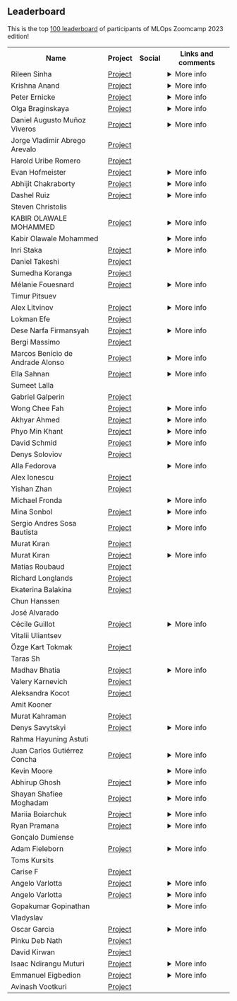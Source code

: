 ## Leaderboard 

This is the top [100 leaderboard](https://docs.google.com/spreadsheets/d/e/2PACX-1vSNK_yGtELX1RJK1SSRl4xiUbD0XZMYS6uwHnybc7Mql-WMnMgO7hHSu59w-1cE7FeFZjkopbh684UE/pubhtml)
of participants of MLOps Zoomcamp 2023 edition!

<table>
<tr>
  <th>Name</th>
  <th>Project</th>
  <th>Social</th>
  <th>Links and comments</th>
</tr>
<tr>
<td>Rileen Sinha</td>
<td><a href="https://github.com/Optimistix/Traffic_Sign_Recognition_using_Deep-Learning">Project</a></td>
<td> <a href="https://www.linkedin.com/in/rileen-sinha-a644692/"><img src="https://user-images.githubusercontent.com/875246/192300614-2ce22ed5-bbc4-4684-8098-d8128d71aac5.png" height="16em" /></a> <a href="https://github.com/Optimistix"><img src="https://user-images.githubusercontent.com/875246/192300611-a606521b-cb76-4090-be8e-7cc21752b996.png" height="16em" /></a></td>
<td><details>
<summary>More info</summary>


Links:

<ul>
<li><a href="https://github.com/Optimistix/Breast_Cancer_Classification_using_Wisconsin_Diagnostic_Data">Midterm Project: Breast Cancer Classification using the Diagnostic Wisconsin Breast Cancer Database</a></li>
<li><a href="https://github.com/Optimistix/Brain_Tumor_Detection_using_MRI_Images_from_Kaggle_Br35H">First Capstone: Brain Tumor Detection using MRI Images and Deep Learning</a></li>
</ul>

> Kudos & a big thanks to Alexey, Timur & the DataTalks.Club team for this wonderful course, and their generosity, patience & flexibility throughout these 5 months. Strongly recommended for anyone interested in the foundations of Machine Learning, Deep Learning, and Machine Learning Engineering. </details></td>
</tr>
<tr>
<td>Krishna Anand</td>
<td><a href="https://github.com/anandaiml19/Mlzoomcamp-Article">Project</a></td>
<td> <a href="https://www.linkedin.com/in/krishna-anand-v-g-70bba623/"><img src="https://user-images.githubusercontent.com/875246/192300614-2ce22ed5-bbc4-4684-8098-d8128d71aac5.png" height="16em" /></a> <a href="https://github.com/anandaiml19"><img src="https://user-images.githubusercontent.com/875246/192300611-a606521b-cb76-4090-be8e-7cc21752b996.png" height="16em" /></a></td>
<td><details>
<summary>More info</summary>


Links:

<ul>
<li><a href="https://krishnaanandvg.weebly.com/">Personal Website</a></li>
</ul></details></td>
</tr>
<tr>
<td>Peter Ernicke</td>
<td><a href="https://github.com/peterernicke/ML_Zoomcamp_2023_Capstone2_Project">Project</a></td>
<td> <a href="https://www.linkedin.com/in/peter-ernicke/"><img src="https://user-images.githubusercontent.com/875246/192300614-2ce22ed5-bbc4-4684-8098-d8128d71aac5.png" height="16em" /></a> <a href="https://github.com/peterernicke"><img src="https://user-images.githubusercontent.com/875246/192300611-a606521b-cb76-4090-be8e-7cc21752b996.png" height="16em" /></a></td>
<td><details>
<summary>More info</summary>


Links:

<ul>
<li><a href="https://github.com/peterernicke/ML_Zoomcamp_2023_MidtermProject">Midterm Project</a></li>
<li><a href="https://github.com/peterernicke/ML_Zoomcamp_2023_Capstone1_Project">Capstone Project</a></li>
<li><a href="https://knowmledge.com/">Blog</a></li>
</ul>

> Thank you Alexey for that great journey! Feel free to connect.</details></td>
</tr>
<tr>
<td>Olga Braginskaya</td>
<td><a href="https://github.com/olgazju/project_taylor_swift_lyrics_generation ">Project</a></td>
<td> <a href="https://www.linkedin.com/in/olgabraginskaya/"><img src="https://user-images.githubusercontent.com/875246/192300614-2ce22ed5-bbc4-4684-8098-d8128d71aac5.png" height="16em" /></a> <a href="https://github.com/olgazju"><img src="https://user-images.githubusercontent.com/875246/192300611-a606521b-cb76-4090-be8e-7cc21752b996.png" height="16em" /></a></td>
<td><details>
<summary>More info</summary>


Links:

<ul>
<li><a href="https://dev.to/olgabraginskaya/my-journey-learning-ai-for-songwriting-lstms-and-taylor-swift-38mb">My Journey Learning AI for Songwriting: LSTMs and Taylor Swift</a></li>
<li><a href="https://github.com/olgazju/project_taylor_swift_lyrics_generation">Capstone project 1</a></li>
<li><a href="https://github.com/olgazju/project_salary_prediction">Capstone project 2</a></li>
<li><a href="https://github.com/olgazju/ml_camp_2023/tree/main/midterm_project">Midterm project</a></li>
</ul></details></td>
</tr>
<tr>
<td>Daniel Augusto Muñoz Viveros</td>
<td><a href="https://github.com/16danielvm/Multi-Class-Prediction-of-Cirrhosis-Outcomes">Project</a></td>
<td> <a href="https://www.linkedin.com/in/16danielvm"><img src="https://user-images.githubusercontent.com/875246/192300611-a606521b-cb76-4090-be8e-7cc21752b996.png" height="16em" /></a></td>
<td><details>
<summary>More info</summary>


Links:

<ul>
<li>https://github.com/16danielvm/Human-Stress-Detection-in-and-through-Sleep</li>
</ul></details></td>
</tr>
<tr>
<td>Jorge Vladimir Abrego Arevalo</td>
<td><a href="https://github.com/JorgeAbrego/ml-zoomcamp/tree/main/project_02_capstone_1">Project</a></td>
<td> <a href="https://www.linkedin.com/in/jorge-abrego/"><img src="https://user-images.githubusercontent.com/875246/192300614-2ce22ed5-bbc4-4684-8098-d8128d71aac5.png" height="16em" /></a> <a href="https://github.com/JorgeAbrego"><img src="https://user-images.githubusercontent.com/875246/192300611-a606521b-cb76-4090-be8e-7cc21752b996.png" height="16em" /></a></td>
<td></td>
</tr>
<tr>
<td>Harold Uribe Romero</td>
<td><a href="https://github.com/Haroldgio28/Airline-delay-prediction">Project</a></td>
<td> <a href="www.linkedin.com/in/haroldgiovannyuribe"><img src="https://user-images.githubusercontent.com/875246/192300614-2ce22ed5-bbc4-4684-8098-d8128d71aac5.png" height="16em" /></a> <a href="https://github.com/Haroldgio28"><img src="https://user-images.githubusercontent.com/875246/192300611-a606521b-cb76-4090-be8e-7cc21752b996.png" height="16em" /></a></td>
<td></td>
</tr>
<tr>
<td>Evan Hofmeister</td>
<td><a href="https://github.com/EvanHofmeister/ml-facial-emotion-detection">Project</a></td>
<td> <a href="https://www.linkedin.com/in/evanhofmeister/"><img src="https://user-images.githubusercontent.com/875246/192300614-2ce22ed5-bbc4-4684-8098-d8128d71aac5.png" height="16em" /></a> <a href="https://github.com/EvanHofmeister"><img src="https://user-images.githubusercontent.com/875246/192300611-a606521b-cb76-4090-be8e-7cc21752b996.png" height="16em" /></a></td>
<td><details>
<summary>More info</summary>


Links:

<ul>
<li><a href="https://www.ehofmeister.com">ehofmeister.com</a></li>
</ul></details></td>
</tr>
<tr>
<td>Abhijit Chakraborty</td>
<td><a href="https://github.com/mraabhijit/sports-classification-cnn">Project</a></td>
<td> <a href="www.linkedin.com/in/mraabhijit"><img src="https://user-images.githubusercontent.com/875246/192300614-2ce22ed5-bbc4-4684-8098-d8128d71aac5.png" height="16em" /></a> <a href="www.github.com/mraabhijit"><img src="https://user-images.githubusercontent.com/875246/192300611-a606521b-cb76-4090-be8e-7cc21752b996.png" height="16em" /></a></td>
<td><details>
<summary>More info</summary>


Links:

<ul>
<li><a href="https://twitter.com/mraabhijit">Twitter/X</a></li>
</ul>

> In the lookout for challenging roles in data science/machine learning (preferably Remote)</details></td>
</tr>
<tr>
<td>Dashel Ruiz</td>
<td><a href="https://github.com/DRPproton/Multi-Class-Prediction-of-Cirrhosis-Outcomes">Project</a></td>
<td> <a href="https://www.linkedin.com/in/dashel-ruiz-perez-2b036172/"><img src="https://user-images.githubusercontent.com/875246/192300614-2ce22ed5-bbc4-4684-8098-d8128d71aac5.png" height="16em" /></a> <a href="https://github.com/DRPproton"><img src="https://user-images.githubusercontent.com/875246/192300611-a606521b-cb76-4090-be8e-7cc21752b996.png" height="16em" /></a></td>
<td><details>
<summary>More info</summary>


Links:

<ul>
<li><a href="https://github.com/DRPproton/butterfly-classifier">Butterfly-classifier</a></li>
<li>(<a href="https://github.com/DRPproton/Mexico-covid-prediction">Mexico-covid-prediction</a></li>
</ul></details></td>
</tr>
<tr>
<td>Steven Christolis</td>
<td></td>
<td> <a href="https://www.linkedin.com/in/stevenchristolis/"><img src="https://user-images.githubusercontent.com/875246/192300614-2ce22ed5-bbc4-4684-8098-d8128d71aac5.png" height="16em" /></a></td>
<td></td>
</tr>
<tr>
<td>KABIR OLAWALE MOHAMMED</td>
<td><a href="https://github.com/kabiromohd/MyDATATALKSCLUB_MLZOOMCAMP">Project</a></td>
<td> <a href="https://www.linkedin.com/in/kabir-olawale-mohammed-91286922/"><img src="https://user-images.githubusercontent.com/875246/192300614-2ce22ed5-bbc4-4684-8098-d8128d71aac5.png" height="16em" /></a> <a href="https://github.com/kabiromohd"><img src="https://user-images.githubusercontent.com/875246/192300611-a606521b-cb76-4090-be8e-7cc21752b996.png" height="16em" /></a></td>
<td><details>
<summary>More info</summary>


Links:

<ul>
<li><a href="https://github.com/kabiromohd/Life_Expectancy_Prediction">Midterm Project</a></li>
<li><a href="https://github.com/kabiromohd/Staff_Attrition_Prediction">Capstone Project -1</a></li>
</ul></details></td>
</tr>
<tr>
<td>Kabir Olawale Mohammed</td>
<td></td>
<td> <a href="https://www.linkedin.com/in/kabir-olawale-mohammed-91286922/"><img src="https://user-images.githubusercontent.com/875246/192300614-2ce22ed5-bbc4-4684-8098-d8128d71aac5.png" height="16em" /></a> <a href="https://github.com/kabiromohd"><img src="https://user-images.githubusercontent.com/875246/192300611-a606521b-cb76-4090-be8e-7cc21752b996.png" height="16em" /></a></td>
<td><details>
<summary>More info</summary>


Links:

<ul>
<li><a href="https://github.com/kabiromohd/Life_Expectancy_Prediction">Midterm Project</a></li>
<li><a href="https://github.com/kabiromohd/Staff_Attrition_Prediction">Capstone 1 Project</a></li>
<li><a href="https://github.com/kabiromohd/MyDATATALKSCLUB_MLZOOMCAMP">Course Repo</a></li>
</ul></details></td>
</tr>
<tr>
<td>Inri Staka</td>
<td><a href="https://github.com/inrsta/capstone-project-1-2023">Project</a></td>
<td> <a href="https://www.linkedin.com/in/inristaka/"><img src="https://user-images.githubusercontent.com/875246/192300614-2ce22ed5-bbc4-4684-8098-d8128d71aac5.png" height="16em" /></a> <a href="https://github.com/inrsta"><img src="https://user-images.githubusercontent.com/875246/192300611-a606521b-cb76-4090-be8e-7cc21752b996.png" height="16em" /></a></td>
<td><details>
<summary>More info</summary>


Links:

<ul>
<li><a href="https://github.com/inrsta/spotify-prediction-api">Spotify Popularity Prediction</a></li>
<li><a href="https://github.com/inrsta/german-car-price-prediction">German Car Prices</a></li>
</ul>

> Hi, I am a Data Engineer with experience in Data Science and Machine Learning, you can gladly take a look at my projects and socials.</details></td>
</tr>
<tr>
<td>Daniel Takeshi</td>
<td><a href="https://github.com/danietakeshi/ml-zoomcamp-capstone-project-2">Project</a></td>
<td> <a href="https://www.linkedin.com/in/daniel-takeshi"><img src="https://user-images.githubusercontent.com/875246/192300614-2ce22ed5-bbc4-4684-8098-d8128d71aac5.png" height="16em" /></a> <a href="https://github.com/danietakeshi"><img src="https://user-images.githubusercontent.com/875246/192300611-a606521b-cb76-4090-be8e-7cc21752b996.png" height="16em" /></a></td>
<td></td>
</tr>
<tr>
<td>Sumedha Koranga</td>
<td><a href="https://github.com/sumedhakoranga/wikihow_most_helpful_article_predictor">Project</a></td>
<td> <a href="https://www.linkedin.com/in/sumedhakoranga/"><img src="https://user-images.githubusercontent.com/875246/192300614-2ce22ed5-bbc4-4684-8098-d8128d71aac5.png" height="16em" /></a> <a href="https://github.com/sumedhakoranga"><img src="https://user-images.githubusercontent.com/875246/192300611-a606521b-cb76-4090-be8e-7cc21752b996.png" height="16em" /></a></td>
<td></td>
</tr>
<tr>
<td>Mélanie Fouesnard</td>
<td><a href="https://github.com/FoMelanie/breast_cancer_classification">Project</a></td>
<td> <a href="https://www.linkedin.com/in/melanie-fouesnard/"><img src="https://user-images.githubusercontent.com/875246/192300614-2ce22ed5-bbc4-4684-8098-d8128d71aac5.png" height="16em" /></a> <a href="https://github.com/FoMelanie"><img src="https://user-images.githubusercontent.com/875246/192300611-a606521b-cb76-4090-be8e-7cc21752b996.png" height="16em" /></a></td>
<td><details>
<summary>More info</summary>


Links:

<ul>
<li><a href="https://medium.com/@mlaniefouesnard">Medium account</a></li>
</ul></details></td>
</tr>
<tr>
<td>Timur Pitsuev</td>
<td></td>
<td> <a href="linkedin.com/in/timur-pitsuev-28aa9b262"><img src="https://user-images.githubusercontent.com/875246/192300614-2ce22ed5-bbc4-4684-8098-d8128d71aac5.png" height="16em" /></a> <a href="https://github.com/tmeach"><img src="https://user-images.githubusercontent.com/875246/192300611-a606521b-cb76-4090-be8e-7cc21752b996.png" height="16em" /></a></td>
<td></td>
</tr>
<tr>
<td>Alex Litvinov</td>
<td><a href="https://github.com/aaalexlit/hacking-human-vasculature">Project</a></td>
<td> <a href="https://www.linkedin.com/in/aaalexlit/"><img src="https://user-images.githubusercontent.com/875246/192300614-2ce22ed5-bbc4-4684-8098-d8128d71aac5.png" height="16em" /></a> <a href="https://github.com/aaalexlit"><img src="https://user-images.githubusercontent.com/875246/192300611-a606521b-cb76-4090-be8e-7cc21752b996.png" height="16em" /></a></td>
<td><details>
<summary>More info</summary>


Links:

<ul>
<li>[X] https://twitter.com/aaalexlit</li>
<li>[Medium] https://medium.com/@aaalex.lit</li>
<li>[YouTube] https://www.youtube.com/@aaalexlit</li>
</ul></details></td>
</tr>
<tr>
<td>Lokman Efe</td>
<td><a href="https://github.com/lokicik/dog_or_cat_image_classification">Project</a></td>
<td> <a href="https://www.linkedin.com/in/lokmanefe/"><img src="https://user-images.githubusercontent.com/875246/192300614-2ce22ed5-bbc4-4684-8098-d8128d71aac5.png" height="16em" /></a> <a href="https://github.com/lokicik"><img src="https://user-images.githubusercontent.com/875246/192300611-a606521b-cb76-4090-be8e-7cc21752b996.png" height="16em" /></a></td>
<td></td>
</tr>
<tr>
<td>Dese Narfa Firmansyah</td>
<td><a href="https://github.com/desenfirman/machine-learning-zoomcamp/tree/master/.__MIDTERM__">Project</a></td>
<td> <a href="https://www.linkedin.com/in/desenfirman/"><img src="https://user-images.githubusercontent.com/875246/192300614-2ce22ed5-bbc4-4684-8098-d8128d71aac5.png" height="16em" /></a> <a href="https://github.com/desenfirman"><img src="https://user-images.githubusercontent.com/875246/192300611-a606521b-cb76-4090-be8e-7cc21752b996.png" height="16em" /></a></td>
<td><details>
<summary>More info</summary>


Links:

<ul>
<li>[Personal Website] (https://desenfirman.github.io)</li>
<li>[Capstone 1 Project] (https://github.com/desenfirman/machine-learning-zoomcamp/tree/master/.__CAPSTONE_1)</li>
<li>[Capstone 2 Project] (https://github.com/desenfirman/machine-learning-zoomcamp/tree/master/.__CAPSTONE_2)</li>
</ul>

> You can also reach me on desenfirman@gmail.com . Anyway, thanks for the course. It was an amazing journey.</details></td>
</tr>
<tr>
<td>Bergi Massimo</td>
<td><a href="https://github.com/bergimax/Market-ticker-prediction https://github.com/bergimax/footballer-value  https://github.com/bergimax/music-popularity-prediction">Project</a></td>
<td> <a href="https://www.linkedin.com/in/massimobergi/"><img src="https://user-images.githubusercontent.com/875246/192300614-2ce22ed5-bbc4-4684-8098-d8128d71aac5.png" height="16em" /></a> <a href="https://github.com/bergimax"><img src="https://user-images.githubusercontent.com/875246/192300611-a606521b-cb76-4090-be8e-7cc21752b996.png" height="16em" /></a></td>
<td></td>
</tr>
<tr>
<td>Marcos Benício de Andrade Alonso</td>
<td><a href="https://github.com/marcosbenicio/taxi-trip-regression/tree/main">Project</a></td>
<td> <a href="https://www.linkedin.com/in/marcos-benicio-de-andrade-alonso/"><img src="https://user-images.githubusercontent.com/875246/192300614-2ce22ed5-bbc4-4684-8098-d8128d71aac5.png" height="16em" /></a> <a href="https://github.com/marcosbenicio"><img src="https://user-images.githubusercontent.com/875246/192300611-a606521b-cb76-4090-be8e-7cc21752b996.png" height="16em" /></a></td>
<td><details>
<summary>More info</summary>


Links:

<ul>
<li><a href="https://marcosbenicio.github.io/2023/11/27/cnn.html"> Winning Article: Understanding Convolutional Layers within CNNs </a></li>
<li><a href="https://github.com/marcosbenicio/diabetes-classification"> Midterm Project: Diabetes Risk Factors (Classification) </a></li>
<li><a href="https://github.com/marcosbenicio/ML-zoomcamp"> Notes on ML-Zoomcamp Course </a></li>
<li><a href="https://marcosbenicio.github.io/"> Personal Blog: Discussions on Mathematics, Physics, and Machine Learning </a></li>
</ul>

> If you're interested in my work and would like to connect, follow my  journey and contributions on LinkedIn and GitHub.</details></td>
</tr>
<tr>
<td>Ella Sahnan</td>
<td><a href="https://github.com/ellacharmed/mlzoomcamp-midterms-predict-graduation">Project</a></td>
<td> <a href="https://www.linkedin.com/in/wati-sahnan/"><img src="https://user-images.githubusercontent.com/875246/192300614-2ce22ed5-bbc4-4684-8098-d8128d71aac5.png" height="16em" /></a> <a href="https://ellacharmed.github.io/"><img src="https://user-images.githubusercontent.com/875246/192300611-a606521b-cb76-4090-be8e-7cc21752b996.png" height="16em" /></a></td>
<td><details>
<summary>More info</summary>


Links:

<ul>
<li><a href="ellacharmed.wordpress.com">ellacharmed wordpress blog</a></li>
<li><a href="ellalearns.wordpress.com">ellalearns wordpress blog</a></li>
<li><a href="https://twitter.com/ellacharm3d">ellacharmed twitter</a></li>
</ul></details></td>
</tr>
<tr>
<td>Sumeet Lalla</td>
<td></td>
<td> <a href="https://www.linkedin.com/in/sumeetlalla1994"><img src="https://user-images.githubusercontent.com/875246/192300614-2ce22ed5-bbc4-4684-8098-d8128d71aac5.png" height="16em" /></a> <a href="https://www.github.com/prasum"><img src="https://user-images.githubusercontent.com/875246/192300611-a606521b-cb76-4090-be8e-7cc21752b996.png" height="16em" /></a></td>
<td></td>
</tr>
<tr>
<td>Gabriel Galperin</td>
<td><a href="https://github.com/Nireplag/jellyfish_classification">Project</a></td>
<td> <a href="http://linkedin.com/in/gabriel-galperin-03a88511a"><img src="https://user-images.githubusercontent.com/875246/192300614-2ce22ed5-bbc4-4684-8098-d8128d71aac5.png" height="16em" /></a> <a href="https://github.com/Nireplag"><img src="https://user-images.githubusercontent.com/875246/192300611-a606521b-cb76-4090-be8e-7cc21752b996.png" height="16em" /></a></td>
<td></td>
</tr>
<tr>
<td>Wong Chee Fah</td>
<td><a href="https://github.com/wongcheefah/mlzoomcamp_capstone_1">Project</a></td>
<td> <a href="https://www.linkedin.com/in/wongcheefah/"><img src="https://user-images.githubusercontent.com/875246/192300614-2ce22ed5-bbc4-4684-8098-d8128d71aac5.png" height="16em" /></a> <a href="https://github.com/wongcheefah"><img src="https://user-images.githubusercontent.com/875246/192300611-a606521b-cb76-4090-be8e-7cc21752b996.png" height="16em" /></a></td>
<td><details>
<summary>More info</summary>


Links:

<ul>
<li><a href="https://wongcheefah.pythonanywhere.com/">Portfolio Page</a></li>
</ul></details></td>
</tr>
<tr>
<td>Akhyar Ahmed</td>
<td><a href="https://github.com/akhyar-ahmed/Machine_Learning_Zoomcamp/tree/main/capstone-2">Project</a></td>
<td> <a href="https://www.linkedin.com/in/akhyar-ahmed/"><img src="https://user-images.githubusercontent.com/875246/192300614-2ce22ed5-bbc4-4684-8098-d8128d71aac5.png" height="16em" /></a> <a href="https://github.com/akhyar-ahmed?tab=repositories"><img src="https://user-images.githubusercontent.com/875246/192300611-a606521b-cb76-4090-be8e-7cc21752b996.png" height="16em" /></a></td>
<td><details>
<summary>More info</summary>


Links:

<ul>
<li><a href="https://github.com/akhyar-ahmed/Machine_Learning_Zoomcamp/tree/main/capstone-1">Capstone 1</a></li>
<li><a href="https://github.com/akhyar-ahmed/Machine_Learning_Zoomcamp/tree/main/mid-term">Mid term project</a></li>
<li><a href="https://akhyar-ahmed.github.io/portfolio/">Portfolio</a></li>
</ul></details></td>
</tr>
<tr>
<td>Phyo Min Khant</td>
<td><a href="https://github.com/PhyoMK/ML-zoomcamp/tree/6a8ad10e4b813e5822f345cabc490c3938079811/dog_breed_classification_using_deep">Project</a></td>
<td> <a href="https://www.linkedin.com/in/phyo-min-khant-96a1021bb?utm_source=share&utm_campaign=share_via&utm_content=profile&utm_medium=ios_app"><img src="https://user-images.githubusercontent.com/875246/192300614-2ce22ed5-bbc4-4684-8098-d8128d71aac5.png" height="16em" /></a> <a href="https://github.com/PhyoMK"><img src="https://user-images.githubusercontent.com/875246/192300611-a606521b-cb76-4090-be8e-7cc21752b996.png" height="16em" /></a></td>
<td><details>
<summary>More info</summary>



> Trying to be advanced in ML and every step elevates me to a higher level.</details></td>
</tr>
<tr>
<td>David Schmid</td>
<td><a href="https://github.com/dawei7/ML_Project_RedWineQuality">Project</a></td>
<td> <a href="https://www.linkedin.com/in/david-schmid-56194772/"><img src="https://user-images.githubusercontent.com/875246/192300614-2ce22ed5-bbc4-4684-8098-d8128d71aac5.png" height="16em" /></a> <a href="https://github.com/dawei7"><img src="https://user-images.githubusercontent.com/875246/192300611-a606521b-cb76-4090-be8e-7cc21752b996.png" height="16em" /></a></td>
<td><details>
<summary>More info</summary>



> Feel free to connect.</details></td>
</tr>
<tr>
<td>Denys Soloviov</td>
<td><a href="https://github.com/desol1997/hotel_booking_cancellation_prediction https://github.com/desol1997/brain_tumor_classification">Project</a></td>
<td> <a href="https://www.linkedin.com/in/denis-soloviov-b620481a8/"><img src="https://user-images.githubusercontent.com/875246/192300614-2ce22ed5-bbc4-4684-8098-d8128d71aac5.png" height="16em" /></a> <a href="https://github.com/desol1997?tab=repositories"><img src="https://user-images.githubusercontent.com/875246/192300611-a606521b-cb76-4090-be8e-7cc21752b996.png" height="16em" /></a></td>
<td></td>
</tr>
<tr>
<td>Alla Fedorova</td>
<td></td>
<td> <a href="https://www.linkedin.com/in/alla-fedorova-phd-5bba68105/"><img src="https://user-images.githubusercontent.com/875246/192300614-2ce22ed5-bbc4-4684-8098-d8128d71aac5.png" height="16em" /></a> <a href="https://github.com/triasteran"><img src="https://user-images.githubusercontent.com/875246/192300611-a606521b-cb76-4090-be8e-7cc21752b996.png" height="16em" /></a></td>
<td><details>
<summary>More info</summary>



> That was a great course full of hands-on experience, I'm happy to recommend it and I'll be revisiting it </details></td>
</tr>
<tr>
<td>Alex Ionescu</td>
<td><a href="https://github.com/AlexThePy/Laptop_Price_Prediction">Project</a></td>
<td> <a href="https://www.linkedin.com/in/alex-ionescu-bucharest/"><img src="https://user-images.githubusercontent.com/875246/192300614-2ce22ed5-bbc4-4684-8098-d8128d71aac5.png" height="16em" /></a> <a href="https://github.com/AlexThePy"><img src="https://user-images.githubusercontent.com/875246/192300611-a606521b-cb76-4090-be8e-7cc21752b996.png" height="16em" /></a></td>
<td></td>
</tr>
<tr>
<td>Yishan Zhan</td>
<td><a href="https://github.com/sarah-zhan/birds-classification">Project</a></td>
<td> <a href="https://www.linkedin.com/in/yishanzhan/"><img src="https://user-images.githubusercontent.com/875246/192300614-2ce22ed5-bbc4-4684-8098-d8128d71aac5.png" height="16em" /></a> <a href="https://github.com/sarah-zhan"><img src="https://user-images.githubusercontent.com/875246/192300611-a606521b-cb76-4090-be8e-7cc21752b996.png" height="16em" /></a></td>
<td></td>
</tr>
<tr>
<td>Michael Fronda</td>
<td></td>
<td> <a href="https://www.linkedin.com/in/michaelfronda/"><img src="https://user-images.githubusercontent.com/875246/192300614-2ce22ed5-bbc4-4684-8098-d8128d71aac5.png" height="16em" /></a></td>
<td><details>
<summary>More info</summary>



> Hello! Feel free to add me on LinkedIn :) </details></td>
</tr>
<tr>
<td>Mina Sonbol</td>
<td><a href="https://github.com/el-grudge/location-classifier">Project</a></td>
<td> <a href="https://www.linkedin.com/in/msonbol"><img src="https://user-images.githubusercontent.com/875246/192300614-2ce22ed5-bbc4-4684-8098-d8128d71aac5.png" height="16em" /></a> <a href="https://github.com/el-grudge"><img src="https://user-images.githubusercontent.com/875246/192300611-a606521b-cb76-4090-be8e-7cc21752b996.png" height="16em" /></a></td>
<td><details>
<summary>More info</summary>


Links:

<ul>
<li><a href="http://datascienceportfol.io/el_grudge">Portfolio</a></li>
</ul>

> 🎊💪</details></td>
</tr>
<tr>
<td>Sergio Andres Sosa Bautista</td>
<td><a href="https://github.com/sergioasb8/football_predictor">Project</a></td>
<td> <a href="https://www.linkedin.com/in/sergioasb8/"><img src="https://user-images.githubusercontent.com/875246/192300614-2ce22ed5-bbc4-4684-8098-d8128d71aac5.png" height="16em" /></a> <a href="https://github.com/sergioasb8"><img src="https://user-images.githubusercontent.com/875246/192300611-a606521b-cb76-4090-be8e-7cc21752b996.png" height="16em" /></a></td>
<td><details>
<summary>More info</summary>


Links:

<ul>
<li><a href="https://twitter.com/Sergioasb8">Twitter profile @Sergioasb8</a></li>
</ul></details></td>
</tr>
<tr>
<td>Murat Kıran</td>
<td><a href="https://github.com/murattkiran/food-classification.git">Project</a></td>
<td> <a href="https://www.linkedin.com/in/murattkiran/"><img src="https://user-images.githubusercontent.com/875246/192300614-2ce22ed5-bbc4-4684-8098-d8128d71aac5.png" height="16em" /></a> <a href="https://github.com/murattkiran"><img src="https://user-images.githubusercontent.com/875246/192300611-a606521b-cb76-4090-be8e-7cc21752b996.png" height="16em" /></a></td>
<td></td>
</tr>
<tr>
<td>Murat Kıran</td>
<td><a href="https://github.com/murattkiran/food-classification.git">Project</a></td>
<td> <a href="https://www.linkedin.com/in/murattkiran/"><img src="https://user-images.githubusercontent.com/875246/192300614-2ce22ed5-bbc4-4684-8098-d8128d71aac5.png" height="16em" /></a> <a href="https://github.com/murattkiran"><img src="https://user-images.githubusercontent.com/875246/192300611-a606521b-cb76-4090-be8e-7cc21752b996.png" height="16em" /></a></td>
<td><details>
<summary>More info</summary>


Links:

<ul>
<li><a href="https://www.kaggle.com/muratkiran">Kaggle</a></li>
</ul></details></td>
</tr>
<tr>
<td>Matias Roubaud</td>
<td><a href="https://github.com/mroubaud/machine-learning-zoomcamp">Project</a></td>
<td> <a href="https://www.linkedin.com/in/mat%C3%ADas-roubaud-93610133/"><img src="https://user-images.githubusercontent.com/875246/192300614-2ce22ed5-bbc4-4684-8098-d8128d71aac5.png" height="16em" /></a> <a href="https://github.com/mroubaud"><img src="https://user-images.githubusercontent.com/875246/192300611-a606521b-cb76-4090-be8e-7cc21752b996.png" height="16em" /></a></td>
<td></td>
</tr>
<tr>
<td>Richard Longlands</td>
<td><a href="https://github.com/rlonglands/insurance_charge_predictions">Project</a></td>
<td> <a href="https://www.linkedin.com/in/rlonglands/"><img src="https://user-images.githubusercontent.com/875246/192300614-2ce22ed5-bbc4-4684-8098-d8128d71aac5.png" height="16em" /></a> <a href="https://github.com/rlonglands"><img src="https://user-images.githubusercontent.com/875246/192300611-a606521b-cb76-4090-be8e-7cc21752b996.png" height="16em" /></a></td>
<td></td>
</tr>
<tr>
<td>Ekaterina Balakina</td>
<td><a href="https://github.com/difurka/mlbookcamp_learning">Project</a></td>
<td> <a href="https://www.linkedin.com/in/katyabalakina/"><img src="https://user-images.githubusercontent.com/875246/192300614-2ce22ed5-bbc4-4684-8098-d8128d71aac5.png" height="16em" /></a> <a href="https://github.com/difurka"><img src="https://user-images.githubusercontent.com/875246/192300611-a606521b-cb76-4090-be8e-7cc21752b996.png" height="16em" /></a></td>
<td></td>
</tr>
<tr>
<td>Chun Hanssen</td>
<td></td>
<td> <a href="linkedin.com/in/chunhanssen/"><img src="https://user-images.githubusercontent.com/875246/192300614-2ce22ed5-bbc4-4684-8098-d8128d71aac5.png" height="16em" /></a> <a href="github.com/CH2001"><img src="https://user-images.githubusercontent.com/875246/192300611-a606521b-cb76-4090-be8e-7cc21752b996.png" height="16em" /></a></td>
<td></td>
</tr>
<tr>
<td>José Alvarado</td>
<td></td>
<td> <a href="www.linkedin.com/in/jose-alpa"><img src="https://user-images.githubusercontent.com/875246/192300614-2ce22ed5-bbc4-4684-8098-d8128d71aac5.png" height="16em" /></a></td>
<td></td>
</tr>
<tr>
<td>Cécile Guillot</td>
<td><a href="https://github.com/cecilegltslmcs/car_co2_emission">Project</a></td>
<td> <a href="https://www.linkedin.com/in/cecile-guillot/"><img src="https://user-images.githubusercontent.com/875246/192300614-2ce22ed5-bbc4-4684-8098-d8128d71aac5.png" height="16em" /></a> <a href="https://github.com/cecilegltslmcs"><img src="https://user-images.githubusercontent.com/875246/192300611-a606521b-cb76-4090-be8e-7cc21752b996.png" height="16em" /></a></td>
<td><details>
<summary>More info</summary>


Links:

<ul>
<li><a href="https://gitlab.com/cecilegltslmcs/cats-classification">Cats breeds classification hosted on Gitlab</a></li>
<li><a href="https://gitlab.com/cecilegltslmcs/emissions_co2_voiture">Car CO2 Emission - French Version hosted on GitLab</a></li>
</ul></details></td>
</tr>
<tr>
<td>Vitalii Uliantsev</td>
<td></td>
<td> <a href="www.linkedin.com/in/vitaliiuliantsev"><img src="https://user-images.githubusercontent.com/875246/192300614-2ce22ed5-bbc4-4684-8098-d8128d71aac5.png" height="16em" /></a> <a href="https://github.com/BeckMarquez"><img src="https://user-images.githubusercontent.com/875246/192300611-a606521b-cb76-4090-be8e-7cc21752b996.png" height="16em" /></a></td>
<td></td>
</tr>
<tr>
<td>Özge Kart Tokmak</td>
<td><a href="https://github.com/ozgeozge/cirrhosis-survival-prediction">Project</a></td>
<td> <a href="https://www.linkedin.com/in/%C3%B6zge-k-072b607/"><img src="https://user-images.githubusercontent.com/875246/192300614-2ce22ed5-bbc4-4684-8098-d8128d71aac5.png" height="16em" /></a> <a href="https://github.com/ozgeozge"><img src="https://user-images.githubusercontent.com/875246/192300611-a606521b-cb76-4090-be8e-7cc21752b996.png" height="16em" /></a></td>
<td></td>
</tr>
<tr>
<td>Taras Sh</td>
<td></td>
<td> <a href="https://www.linkedin.com/in/taras-shalaiko-30114a107/"><img src="https://user-images.githubusercontent.com/875246/192300614-2ce22ed5-bbc4-4684-8098-d8128d71aac5.png" height="16em" /></a> <a href="https://github.com/tarasenya/ml-zoomcamp-hw"><img src="https://user-images.githubusercontent.com/875246/192300611-a606521b-cb76-4090-be8e-7cc21752b996.png" height="16em" /></a></td>
<td></td>
</tr>
<tr>
<td>Madhav Bhatia</td>
<td><a href="https://github.com/MAdhavbhatia222/Anime_Recommender/tree/main">Project</a></td>
<td> <a href="https://www.linkedin.com/in/madhavbhatia/"><img src="https://user-images.githubusercontent.com/875246/192300614-2ce22ed5-bbc4-4684-8098-d8128d71aac5.png" height="16em" /></a> <a href="https://github.com/MAdhavbhatia222"><img src="https://user-images.githubusercontent.com/875246/192300611-a606521b-cb76-4090-be8e-7cc21752b996.png" height="16em" /></a></td>
<td><details>
<summary>More info</summary>


Links:

<ul>
<li><a href="www.madhavbhatia.com">Portfolio</a></li>
</ul></details></td>
</tr>
<tr>
<td>Valery Karnevich</td>
<td><a href="https://github.com/ValeryKarnevich/waste-image-classification">Project</a></td>
<td> <a href="www.linkedin.com/in/valery-karnevich-83a3362b7"><img src="https://user-images.githubusercontent.com/875246/192300614-2ce22ed5-bbc4-4684-8098-d8128d71aac5.png" height="16em" /></a> <a href="https://github.com/ValeryKarnevich"><img src="https://user-images.githubusercontent.com/875246/192300611-a606521b-cb76-4090-be8e-7cc21752b996.png" height="16em" /></a></td>
<td></td>
</tr>
<tr>
<td>Aleksandra Kocot </td>
<td><a href="https://github.com/Olks/mlzoomcamp-capstone-project">Project</a></td>
<td> <a href="https://www.linkedin.com/in/aleksandra-kocot-9976444a"><img src="https://user-images.githubusercontent.com/875246/192300614-2ce22ed5-bbc4-4684-8098-d8128d71aac5.png" height="16em" /></a> <a href="https://github.com/Olks"><img src="https://user-images.githubusercontent.com/875246/192300611-a606521b-cb76-4090-be8e-7cc21752b996.png" height="16em" /></a></td>
<td></td>
</tr>
<tr>
<td>Amit Kooner</td>
<td></td>
<td> <a href="https://www.linkedin.com/in/amitkooner/"><img src="https://user-images.githubusercontent.com/875246/192300614-2ce22ed5-bbc4-4684-8098-d8128d71aac5.png" height="16em" /></a> <a href="https://github.com/amitkooner"><img src="https://user-images.githubusercontent.com/875246/192300611-a606521b-cb76-4090-be8e-7cc21752b996.png" height="16em" /></a></td>
<td></td>
</tr>
<tr>
<td>Murat Kahraman</td>
<td><a href="https://github.com/kahramanmurat/capstone-project">Project</a></td>
<td> <a href="https://www.linkedin.com/in/kahramanmurat/"><img src="https://user-images.githubusercontent.com/875246/192300614-2ce22ed5-bbc4-4684-8098-d8128d71aac5.png" height="16em" /></a> <a href="https://github.com/kahramanmurat"><img src="https://user-images.githubusercontent.com/875246/192300611-a606521b-cb76-4090-be8e-7cc21752b996.png" height="16em" /></a></td>
<td></td>
</tr>
<tr>
<td>Denys Savytskyi</td>
<td><a href="https://github.com/tvsirius/ml_zoomcamp_project1_cards_classification">Project</a></td>
<td> <a href="https://www.linkedin.com/in/denys-savytskyi-19b58777/"><img src="https://user-images.githubusercontent.com/875246/192300614-2ce22ed5-bbc4-4684-8098-d8128d71aac5.png" height="16em" /></a> <a href="https://www.linkedin.com/in/denys-savytskyi-19b58777/"><img src="https://user-images.githubusercontent.com/875246/192300611-a606521b-cb76-4090-be8e-7cc21752b996.png" height="16em" /></a></td>
<td><details>
<summary>More info</summary>


Links:

<ul>
<li><a href="https://drive.google.com/file/d/1-CEm7SQf_s8lpErGQyl_HHQzXnrF3FYs/view?usp=sharing">CV</a></li>
</ul>

> I have two backgrounds with master dergee's and work experience - Computer and Data Science and Cinema, TV and Art. Looking for a role where I can fully realize my potential.</details></td>
</tr>
<tr>
<td>Rahma Hayuning Astuti</td>
<td></td>
<td> <a href="https://www.linkedin.com/in/rahma-hayuning-astuti-a1023b1aa/"><img src="https://user-images.githubusercontent.com/875246/192300614-2ce22ed5-bbc4-4684-8098-d8128d71aac5.png" height="16em" /></a> <a href="https://github.com/rahmaha"><img src="https://user-images.githubusercontent.com/875246/192300611-a606521b-cb76-4090-be8e-7cc21752b996.png" height="16em" /></a></td>
<td></td>
</tr>
<tr>
<td>Juan Carlos Gutiérrez Concha</td>
<td><a href="https://github.com/JCGutierrezConcha/Predict-Frogs-Presence-Using-Climate-Data">Project</a></td>
<td> <a href="https://www.linkedin.com/in/juan-carlos-gutierrez-concha/"><img src="https://user-images.githubusercontent.com/875246/192300614-2ce22ed5-bbc4-4684-8098-d8128d71aac5.png" height="16em" /></a> <a href="https://github.com/JCGutierrezConcha"><img src="https://user-images.githubusercontent.com/875246/192300611-a606521b-cb76-4090-be8e-7cc21752b996.png" height="16em" /></a></td>
<td><details>
<summary>More info</summary>


Links:

<ul>
<li><a href="https://github.com/JCGutierrezConcha/Predict-Frogs-Presence-Using-Climate-Data">Classification Model</a></li>
<li><a href="https://github.com/JCGutierrezConcha/Predict-Mechanical-Properties-Low-Alloy-Steel-Using-Structural-Components">Regression Model</a></li>
</ul></details></td>
</tr>
<tr>
<td>Kevin Moore</td>
<td></td>
<td> <a href="https://www.linkedin.com/in/livelaughcode/"><img src="https://user-images.githubusercontent.com/875246/192300614-2ce22ed5-bbc4-4684-8098-d8128d71aac5.png" height="16em" /></a> <a href="https://github.com/kevmo"><img src="https://user-images.githubusercontent.com/875246/192300611-a606521b-cb76-4090-be8e-7cc21752b996.png" height="16em" /></a></td>
<td><details>
<summary>More info</summary>



> Available for hire!</details></td>
</tr>
<tr>
<td>Abhirup Ghosh</td>
<td><a href="https://github.com/abhirup-ghosh/facial-expression-classifier-app">Project</a></td>
<td> <a href="https://www.linkedin.com/in/abhirup-ghosh-phd/"><img src="https://user-images.githubusercontent.com/875246/192300614-2ce22ed5-bbc4-4684-8098-d8128d71aac5.png" height="16em" /></a> <a href="https://github.com/abhirup-ghosh"><img src="https://user-images.githubusercontent.com/875246/192300611-a606521b-cb76-4090-be8e-7cc21752b996.png" height="16em" /></a></td>
<td><details>
<summary>More info</summary>


Links:

<ul>
<li><a href="https://github.com/abhirup-ghosh/medical-appointment-no-shows">Midterm project</a></li>
<li><a href="https://github.com/abhirup-ghosh/facial-expression-classifier-app">Capstone project</a></li>
</ul></details></td>
</tr>
<tr>
<td>Shayan Shafiee Moghadam</td>
<td><a href="https://github.com/shayansm2/kaggle-playground/tree/main/dtc-zoomcamp-qa-challenge">Project</a></td>
<td> <a href="https://www.linkedin.com/in/shayan-shafiee-moghadam-184ab5153/"><img src="https://user-images.githubusercontent.com/875246/192300614-2ce22ed5-bbc4-4684-8098-d8128d71aac5.png" height="16em" /></a> <a href="https://github.com/shayansm2"><img src="https://user-images.githubusercontent.com/875246/192300611-a606521b-cb76-4090-be8e-7cc21752b996.png" height="16em" /></a></td>
<td><details>
<summary>More info</summary>


Links:

<ul>
<li>[midterm project (Disaster Tweets Detection</li>
<li>)](https://github.com/shayansm2/kaggle-playground/tree/main/nlp-getting-started)</li>
<li><a href="https://github.com/shayansm2/kaggle-playground/tree/main/dtc-zoomcamp-qa-challenge">capstone project (DTC Zoomcamp Q&amp;A Challenge)</a></li>
</ul></details></td>
</tr>
<tr>
<td>Mariia Boiarchuk</td>
<td><a href="https://github.com/boiarchuk-m/Stroke-prediction">Project</a></td>
<td> <a href="https://www.linkedin.com/in/mariia-boiarchuk/"><img src="https://user-images.githubusercontent.com/875246/192300614-2ce22ed5-bbc4-4684-8098-d8128d71aac5.png" height="16em" /></a> <a href="https://github.com/boiarchuk-m"><img src="https://user-images.githubusercontent.com/875246/192300611-a606521b-cb76-4090-be8e-7cc21752b996.png" height="16em" /></a></td>
<td><details>
<summary>More info</summary>


Links:

<ul>
<li><a href="https://github.com/boiarchuk-m/Diamonds-price-prediction">Diamonds price prediction</a></li>
</ul></details></td>
</tr>
<tr>
<td>Ryan Pramana</td>
<td><a href="https://github.com/ryanpram/player-valuation-prediction">Project</a></td>
<td> <a href="https://www.linkedin.com/in/ryan-pramana/"><img src="https://user-images.githubusercontent.com/875246/192300614-2ce22ed5-bbc4-4684-8098-d8128d71aac5.png" height="16em" /></a> <a href="https://github.com/MatcHub-co/matchub-v2-backend"><img src="https://user-images.githubusercontent.com/875246/192300611-a606521b-cb76-4090-be8e-7cc21752b996.png" height="16em" /></a></td>
<td><details>
<summary>More info</summary>



> Email : ryan46pramana@gmail.com</details></td>
</tr>
<tr>
<td>Gonçalo Dumiense</td>
<td></td>
<td> <a href="https://www.linkedin.com/in/goncalo-dumiense"><img src="https://user-images.githubusercontent.com/875246/192300614-2ce22ed5-bbc4-4684-8098-d8128d71aac5.png" height="16em" /></a></td>
<td></td>
</tr>
<tr>
<td>Adam Fieleborn</td>
<td><a href="https://github.com/adamfdnb/Capstone_2">Project</a></td>
<td> <a href="https://github.com/adamfdnb"><img src="https://user-images.githubusercontent.com/875246/192300611-a606521b-cb76-4090-be8e-7cc21752b996.png" height="16em" /></a></td>
<td><details>
<summary>More info</summary>


Links:

<ul>
<li><a href="https://github.com/adamfdnb/course-mlzoomcamp2023/tree/main/Capstone%20Project%201">Predicting the drinkability of water</a></li>
</ul></details></td>
</tr>
<tr>
<td>Toms Kursits</td>
<td></td>
<td> <a href="https://www.linkedin.com/in/tomskursits/"><img src="https://user-images.githubusercontent.com/875246/192300614-2ce22ed5-bbc4-4684-8098-d8128d71aac5.png" height="16em" /></a> <a href="https://github.com/tokurgit"><img src="https://user-images.githubusercontent.com/875246/192300611-a606521b-cb76-4090-be8e-7cc21752b996.png" height="16em" /></a></td>
<td></td>
</tr>
<tr>
<td>Carise F</td>
<td><a href="https://github.com/carise/ml-zoomcamp-capstone2">Project</a></td>
<td></td>
<td></td>
</tr>
<tr>
<td>Angelo Varlotta</td>
<td><a href="https://github.com/capac/ml-zoomcamp/tree/main/2023/capstone-2">Project</a></td>
<td> <a href="https://www.linkedin.com/in/angelovarlotta/"><img src="https://user-images.githubusercontent.com/875246/192300614-2ce22ed5-bbc4-4684-8098-d8128d71aac5.png" height="16em" /></a> <a href="https://www.github.com/capac/"><img src="https://user-images.githubusercontent.com/875246/192300611-a606521b-cb76-4090-be8e-7cc21752b996.png" height="16em" /></a></td>
<td><details>
<summary>More info</summary>


Links:

<ul>
<li><a href="https://angelovarlotta.com/">Personal website</a></li>
</ul></details></td>
</tr>
<tr>
<td>Angelo Varlotta</td>
<td><a href="https://github.com/capac/ml-zoomcamp/tree/main/2023/capstone-2">Project</a></td>
<td> <a href="https://www.linkedin.com/in/angelovarlotta/"><img src="https://user-images.githubusercontent.com/875246/192300614-2ce22ed5-bbc4-4684-8098-d8128d71aac5.png" height="16em" /></a> <a href="https://www.github.com/capac/"><img src="https://user-images.githubusercontent.com/875246/192300611-a606521b-cb76-4090-be8e-7cc21752b996.png" height="16em" /></a></td>
<td><details>
<summary>More info</summary>


Links:

<ul>
<li><a href="https://angelovarlotta.com/">Personal website</a></li>
</ul></details></td>
</tr>
<tr>
<td>Gopakumar Gopinathan</td>
<td></td>
<td> <a href="www.linkedin.com/in/ggopinathan"><img src="https://user-images.githubusercontent.com/875246/192300614-2ce22ed5-bbc4-4684-8098-d8128d71aac5.png" height="16em" /></a></td>
<td><details>
<summary>More info</summary>



> Weather image classification app</details></td>
</tr>
<tr>
<td>Vladyslav</td>
<td></td>
<td> <a href="www.linkedin.com/in/vladyslav-sharpylo"><img src="https://user-images.githubusercontent.com/875246/192300614-2ce22ed5-bbc4-4684-8098-d8128d71aac5.png" height="16em" /></a> <a href="https://github.com/Sharpylo"><img src="https://user-images.githubusercontent.com/875246/192300611-a606521b-cb76-4090-be8e-7cc21752b996.png" height="16em" /></a></td>
<td></td>
</tr>
<tr>
<td>Oscar Garcia</td>
<td><a href="https://github.com/ozkary/machine-learning-engineering">Project</a></td>
<td> <a href="https://github.com/ozkary"><img src="https://user-images.githubusercontent.com/875246/192300611-a606521b-cb76-4090-be8e-7cc21752b996.png" height="16em" /></a></td>
<td><details>
<summary>More info</summary>


Links:

<ul>
<li><a href="https://github.com/ozkary/machine-learning-engineering/tree/main/projects">Project List by Oscar</a></li>
</ul>

> Thanks ML Zoomcamp 2023 for such a great experience.</details></td>
</tr>
<tr>
<td>Pinku Deb Nath</td>
<td><a href="https://github.com/prantoran/mediapipe">Project</a></td>
<td> <a href="https://www.linkedin.com/in/prantoran"><img src="https://user-images.githubusercontent.com/875246/192300614-2ce22ed5-bbc4-4684-8098-d8128d71aac5.png" height="16em" /></a> <a href="https://github.com/prantoran"><img src="https://user-images.githubusercontent.com/875246/192300611-a606521b-cb76-4090-be8e-7cc21752b996.png" height="16em" /></a></td>
<td></td>
</tr>
<tr>
<td>David Kirwan</td>
<td><a href="https://github.com/davk115/music-genre-classification-ml">Project</a></td>
<td> <a href="https://www.linkedin.com/in/davk"><img src="https://user-images.githubusercontent.com/875246/192300614-2ce22ed5-bbc4-4684-8098-d8128d71aac5.png" height="16em" /></a> <a href="https://github.com/davk115"><img src="https://user-images.githubusercontent.com/875246/192300611-a606521b-cb76-4090-be8e-7cc21752b996.png" height="16em" /></a></td>
<td></td>
</tr>
<tr>
<td>Isaac Ndirangu Muturi</td>
<td><a href="https://github.com/Isaac-Ndirangu-Muturi-749/EarlyHeart-Predictive-Modeling-for-Early-Heart-Disease-Detection">Project</a></td>
<td> <a href="https://www.linkedin.com/in/isaac-muturi-3b6b2b237"><img src="https://user-images.githubusercontent.com/875246/192300614-2ce22ed5-bbc4-4684-8098-d8128d71aac5.png" height="16em" /></a> <a href="https://github.com/Isaac-Ndirangu-Muturi-749"><img src="https://user-images.githubusercontent.com/875246/192300611-a606521b-cb76-4090-be8e-7cc21752b996.png" height="16em" /></a></td>
<td><details>
<summary>More info</summary>


Links:

<ul>
<li><a href="https://github.com/Isaac-Ndirangu-Muturi-749/EarlyHeart-Predictive-Modeling-for-Early-Heart-Disease-Detection">First project</a></li>
<li><a href="https://github.com/Isaac-Ndirangu-Muturi-749/Kitchenware-Image-Classification-System-with-Keras-Deploying-and-Testing-with-AWS-Lambda">Second project</a></li>
<li><a href="https://twitter.com/NdiranguMuturi1">Twitter</a></li>
</ul></details></td>
</tr>
<tr>
<td>Emmanuel Eigbedion</td>
<td><a href="https://github.com/bluemusk24/Machine-Learning-Projects/tree/main/Diabetes-Risk%20Project">Project</a></td>
<td> <a href="https://www.linkedin.com/in/emmanuel-eigbedion-80205b229/"><img src="https://user-images.githubusercontent.com/875246/192300614-2ce22ed5-bbc4-4684-8098-d8128d71aac5.png" height="16em" /></a></td>
<td><details>
<summary>More info</summary>



> Just grateful to your team for this amazing experience. I am also open to available job openings.</details></td>
</tr>
<tr>
<td>Avinash Vootkuri</td>
<td><a href="https://github.com/avinashvootkuri/Credit_Card_Approvals, https://github.com/avinashvootkuri/Loan_Default_Prediction">Project</a></td>
<td> <a href="https://www.linkedin.com/in/avinashvootkuri/"><img src="https://user-images.githubusercontent.com/875246/192300614-2ce22ed5-bbc4-4684-8098-d8128d71aac5.png" height="16em" /></a> <a href="https://github.com/avinashvootkuri"><img src="https://user-images.githubusercontent.com/875246/192300611-a606521b-cb76-4090-be8e-7cc21752b996.png" height="16em" /></a></td>
<td></td>
</tr>
</table>
